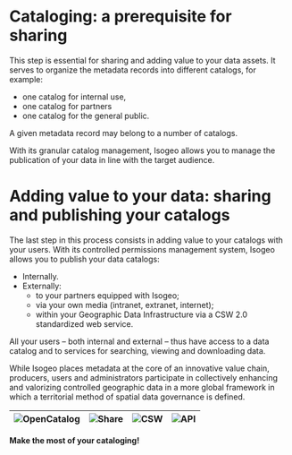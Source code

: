 # Cataloging: a prerequisite for sharing

This step is essential for sharing and adding value to your data assets. It serves to organize the metadata records into different catalogs, for example:

* one catalog for internal use,
* one catalog for partners
* one catalog for the general public.

A given metadata record may belong to a number of catalogs.

With its granular catalog management, Isogeo allows you to manage the publication of your data in line with the target audience.

# Adding value to your data: sharing and publishing your catalogs

The last step in this process consists in adding value to your catalogs with your users. With its controlled permissions management system, Isogeo allows you to publish your data catalogs:

* Internally.
* Externally:
    * to your partners equipped with Isogeo;
    * via your own media (intranet, extranet, internet);
    * within your Geographic Data Infrastructure via a CSW 2.0 standardized web service.

All your users – both internal and external – thus have access to a data catalog and to services for searching, viewing and downloading data.

While Isogeo places metadata at the core of an innovative value chain, producers, users and administrators participate in collectively enhancing and valorizing controlled geographic data in a more global framework in which a territorial method of spatial data governance is defined.

| ![OpenCatalog](/images/icone_OpenCatalog_140px.png "Easily publishing your catalogs using OpenCatalog") | ![Share](/images/icone_partage_140px.png "Sharing and collaborating with other workgroups on the platform") | ![CSW](/images/icone_CSW_140px.png "Exchanging your data with other CSW nodes") | ![API](/images/icone_API_140px.png "Creating data asset access interfaces via the API") |
| :--: | :-- | :--: | :--: |


**Make the most of your cataloging!**
